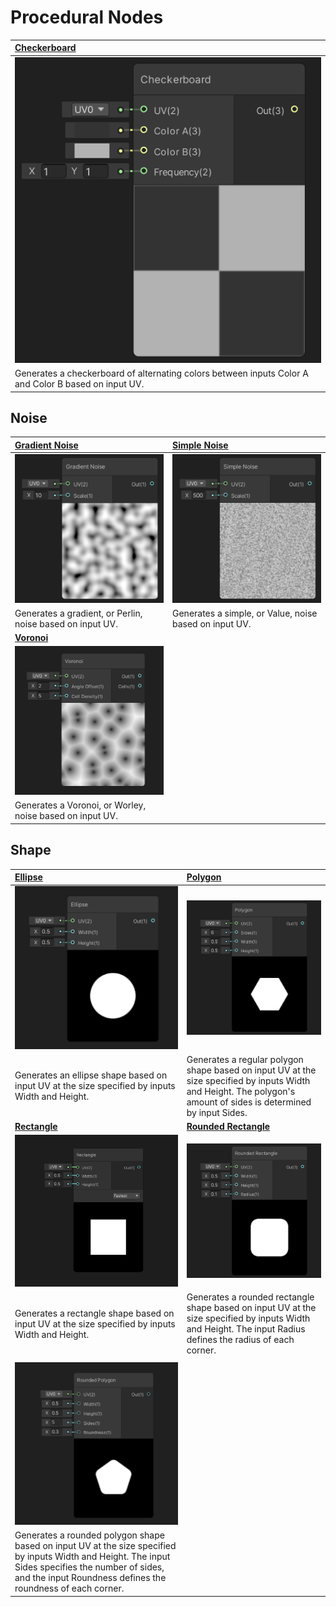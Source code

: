 # Procedural Nodes

| [Checkerboard](Checkerboard-Node.md) |
| :-----------|
| ![A Checkerboard node. A UV0 value is connected to the UV(2) slot. A dark-gray value is connected to the Color A(3) slot. A light gray value is connected to the Color B(3) slot. A (1,1) Vector 2 is connected to the Frequency(2) slot. No value is connected to the Out(3) slot. A 2 by 2 checkerboard is displayed in the lower part of the node.](images/CheckerboardNodeThumb.png) |
| Generates a checkerboard of alternating colors between inputs Color A and Color B based on input UV. |

## Noise

| [Gradient Noise](Gradient-Noise-Node.md) | [Simple Noise](Simple-Noise-Node.md) |
| :------------------------ | :---------------------------- |
| ![A Gradient Noise node. A UV0 value is connected to the UV(2) slot. A 10 scalar is attached to the Scale(1) slot. No value is connected to the Out(1) slot. A textured, abstract grayscale pattern that resembles soft, cloudy noise is displayed in the lower part of the node.](images/GradientNoiseNodeThumb.png) | ![A Simple Noise node. A UV0 value is connected to the UV(2) slot. A 500 scalar is attached to the Scale(1) slot. No value is connected to the Out(1) slot. A TV static pattern is displayed in the lower part of the node.](images/SimpleNoiseNodeThumb.png) |
| Generates a gradient, or Perlin, noise based on input UV. | Generates a simple, or Value, noise based on input UV. |
| [**Voronoi**](Voronoi-Node) |           |
| ![A Voronoi node. A UV0 value is connected to the UV(2) slot. A 2 scalar is attached to the Angle Offset(1) slot. A 5 scalar is attached to the Cell Density(1) slot. No value is connected to the Out(1) slot or the Cells(1) slot. A pattern of cells is displayed in the lower part of the node.](images/VoronoiNodeThumb.png) ||
|Generates a Voronoi, or Worley, noise based on input UV.  ||

## Shape

| [Ellipse](Ellipse-Node.md) | [Polygon](Polygon-Node.md) |
| :----------------------------------------------------------- | :----------------------------------------------------------- |
| ![An Ellipse node. A UV0 value is connected to the UV(2) slot. 0.5 scalars are atttached to the Width(1) and Height(1) slots. No value is connected to the Out(1) slot. A solid white disk is displayed in the lower part of the node.](images/EllipseNodeThumb.png)                        | ![A Polygon node. A UV0 value is connected to the UV(2) slot. A 6 scalar is attached to the Sides(1) slot. 0.5 scalars are atttached to the Width(1) and Height(1) slots. No value is connected to the Out(1) slot. A solid white hexagon is displayed in the lower part of the node.](images/PolygonNodeThumb.png)                        |
| Generates an ellipse shape based on input UV at the size specified by inputs Width and Height. | Generates a regular polygon shape based on input UV at  the size specified by inputs Width and Height. The polygon's amount of  sides is determined by input Sides. |
| [**Rectangle**](Rectangle-Node.md) | [**Rounded Rectangle**](Rounded-Rectangle-Node.md) |
| ![A Rectangle node. A UV0 value is connected to the UV(2) slot. A 0.5 scalar is attached to the Width(1) slot. A 0.5 scalar is attached to the Height(1) slot. No value is connected to the Out(1) slot. The Fastest option is selected in a drop-down. A solid white square is displayed in the lower part of the node.](images/RectangleNodeThumb.png)                      | ![A Rounded Rectangle node. A UV0 value is connected to the UV(2) slot. 0.5 scalars are attached to the Width(1), Height(1), and Radius(1) slots. No value is connected to the Out(1) slot. A solid white rounded square is displayed in the lower part of the node.](images/RoundedRectangleNodeThumb.png)               |
| Generates a rectangle shape based on input UV at the size specified by inputs Width and Height. | Generates a rounded rectangle shape based on input UV at the size specified by inputs Width and Height. The input Radius defines the radius of each corner. |
| [](Rounded-Polygon-Node.md) ||
|![A Rounded Polygon node. A UV0 value is connected to the UV(2) slot. 0.5 scalars are atttached to the Width(1) and Height(1) slots.   A 5 scalar is attached to the Sides(1) slot. A 0.3 scalar is attached to the Roudness(1) slot. No value is connected to the Out(1) slot. A solid white rounded pentagon is displayed in the lower part of the node.](images/RoundedPolygonNodeThumb.png) ||
| Generates a rounded polygon shape based on input UV at the size specified by inputs Width and Height. The input Sides specifies the number of sides, and the input Roundness defines the roundness of each corner. ||
